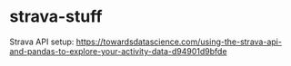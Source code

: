 # strava-stuff
Strava API setup: https://towardsdatascience.com/using-the-strava-api-and-pandas-to-explore-your-activity-data-d94901d9bfde